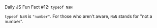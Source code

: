 Daily JS Fun Fact #12: `typeof NaN`

`typeof NaN` is `"number"`. For those who aren't aware, `NaN` stands for "not a number".
